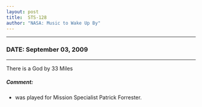 ```yaml
---
layout: post
title:  STS-128
author: "NASA: Music to Wake Up By"
---
```


----
### DATE: September 03, 2009
----
There is a God by 33 Miles

##### Comment:
* was played for Mission Specialist Patrick Forrester.
